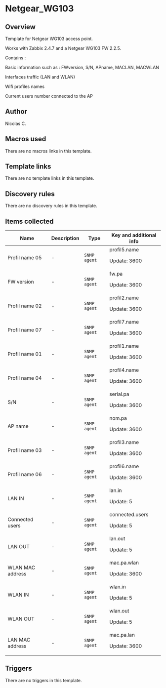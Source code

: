 # Netgear_WG103

## Overview

Template for Netgear WG103 access point.


Works with Zabbix 2.4.7 and a Netgear WG103 FW 2.2.5.


 


Contains :


Basic information such as : FWversion, S/N, APname, MACLAN, MACWLAN


Interfaces traffic (LAN and WLAN)


Wifi profiles names


Current users number connected to the AP



## Author

Nicolas C.

## Macros used

There are no macros links in this template.

## Template links

There are no template links in this template.

## Discovery rules

There are no discovery rules in this template.

## Items collected

|Name|Description|Type|Key and additional info|
|----|-----------|----|----|
|Profil name 05|<p>-</p>|`SNMP agent`|profil5.name<p>Update: 3600</p>|
|FW version|<p>-</p>|`SNMP agent`|fw.pa<p>Update: 3600</p>|
|Profil name 02|<p>-</p>|`SNMP agent`|profil2.name<p>Update: 3600</p>|
|Profil name 07|<p>-</p>|`SNMP agent`|profil7.name<p>Update: 3600</p>|
|Profil name 01|<p>-</p>|`SNMP agent`|profil1.name<p>Update: 3600</p>|
|Profil name 04|<p>-</p>|`SNMP agent`|profil4.name<p>Update: 3600</p>|
|S/N|<p>-</p>|`SNMP agent`|serial.pa<p>Update: 3600</p>|
|AP name|<p>-</p>|`SNMP agent`|nom.pa<p>Update: 3600</p>|
|Profil name 03|<p>-</p>|`SNMP agent`|profil3.name<p>Update: 3600</p>|
|Profil name 06|<p>-</p>|`SNMP agent`|profil6.name<p>Update: 3600</p>|
|LAN IN|<p>-</p>|`SNMP agent`|lan.in<p>Update: 5</p>|
|Connected users|<p>-</p>|`SNMP agent`|connected.users<p>Update: 5</p>|
|LAN OUT|<p>-</p>|`SNMP agent`|lan.out<p>Update: 5</p>|
|WLAN MAC address|<p>-</p>|`SNMP agent`|mac.pa.wlan<p>Update: 3600</p>|
|WLAN IN|<p>-</p>|`SNMP agent`|wlan.in<p>Update: 5</p>|
|WLAN OUT|<p>-</p>|`SNMP agent`|wlan.out<p>Update: 5</p>|
|LAN MAC address|<p>-</p>|`SNMP agent`|mac.pa.lan<p>Update: 3600</p>|


## Triggers

There are no triggers in this template.

